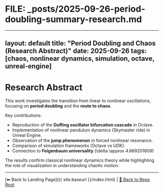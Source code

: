# FILE: _posts/2025-09-26-period-doubling-summary-research.md
---
layout: default
title: "Period Doubling and Chaos (Research Abstract)"
date: 2025-09-26
tags: [chaos, nonlinear dynamics, simulation, octave, unreal-engine]
---

# Research Abstract  

This work investigates the transition from linear to nonlinear oscillations, focusing on **period doubling** and the **route to chaos**.  

Key contributions:  
- Reproduction of the **Duffing oscillator bifurcation cascade** in Octave.
- Implementation of nonlinear pendulum dynamics (Skymaster ride) in Unreal Engine.
- Observation of the **jump phenomenon** in forced nonlinear resonance.
- Comparison of simulation frameworks (Octave vs UDK).
- Connection to **Feigenbaum universality** \(\delta \approx 4.669201609\)

The results confirm classical nonlinear dynamics theory while highlighting the role of visualization in understanding chaotic motion.  

---

[⬅ Back to Landing Page]({{ site.baseurl }}/index.html) | [🔗 Back to Repo Root](https://github.com/oospakooysa/period_doubling)
